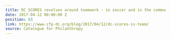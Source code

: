 ```yaml
---
title: DC SCORES revolves around teamwork - in soccer and in the community
date: 2017-04-12 00:00:00 Z
position: 63
link: https://www.cfp-dc.org/blog/2017/04/12/dc-scores-is-team/
source: Catalogue for Philanthropy
---
```


